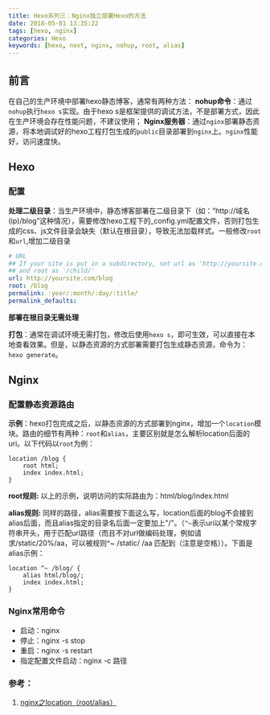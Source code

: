 ```yaml
---
title: Hexo系列三：Nginx独立部署Hexo的方法
date: 2018-05-01 13:35:22
tags: [hexo, nginx]
categories: Hexo
keywords: [hexo, next, nginx, nohup, root, alias]
---
```


## 前言
在自己的生产环境中部署hexo静态博客，通常有两种方法：
**nohup命令**：通过`nohup`执行`hexo s`实现。由于hexo s是框架提供的调试方法，不是部署方式，因此在生产环境会存在性能问题，不建议使用；
**Nginx服务器**：通过`nginx`部署静态资源，将本地调试好的hexo工程打包生成的`public`目录部署到`nginx`上。`nginx`性能好，访问速度快。

<!--more--> 

## Hexo
### 配置

**处理二级目录**：当生产环境中，静态博客部署在二级目录下（如：“http://域名(ip)/blog”这种情况），需要修改hexo工程下的_config.yml配置文件，否则打包生成的css、js文件目录会缺失（默认在根目录），导致无法加载样式。一般修改`root`和`url`,增加二级目录

```yml
# URL
## If your site is put in a subdirectory, set url as 'http://yoursite.com/child' 
## and root as '/child/'
url: http://yoursite.com/blog
root: /blog
permalink: :year/:month/:day/:title/
permalink_defaults:
```

**部署在根目录无需处理**

**打包**：通常在调试环境无需打包，修改后使用`hexo s`，即可生效，可以直接在本地查看效果。但是，以静态资源的方式部署需要打包生成静态资源，命令为：`hexo generate`。

## Nginx
### 配置静态资源路由
**示例**：hexo打包完成之后，以静态资源的方式部署到nginx，增加一个`location`模块。路由的细节有两种：`root`和`alias`，主要区别就是怎么解析location后面的uri。以下代码以`root`为例：
	
```
location /blog {
	root html;
	index index.html;
}
```
	
**root规则:** 以上的示例，说明访问的实际路由为：html/blog/index.html
	
**alias规则:** 同样的路径，alias需要按下面这么写，location后面的blog不会接到alias后面，而且alias指定的目录名后面一定要加上"/"。（`^~`表示uri以某个常规字符串开头，用于匹配url路径（而且不对url做编码处理，例如请求/static/20%/aa，可以被规则^~ /static/ /aa 匹配到（注意是空格））。下面是alias示例：
	
```
location ^~ /blog/ {
	alias html/blog/;
	index index.html;
}
```

### Nginx常用命令
* 启动：nginx
* 停止：nginx -s stop
* 重启：nginx -s restart
* 指定配置文件启动：nginx -c 路径 

### 参考：
1. [nginx之location（root/alias）](http:\\www.baidu.com)